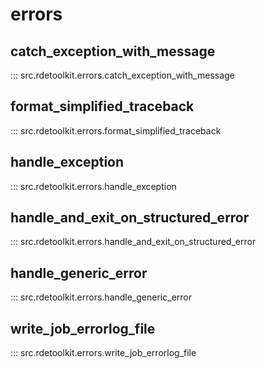 # errors

## catch_exception_with_message

::: src.rdetoolkit.errors.catch_exception_with_message

## format_simplified_traceback

::: src.rdetoolkit.errors.format_simplified_traceback

## handle_exception

::: src.rdetoolkit.errors.handle_exception

## handle_and_exit_on_structured_error

::: src.rdetoolkit.errors.handle_and_exit_on_structured_error

## handle_generic_error

::: src.rdetoolkit.errors.handle_generic_error

## write_job_errorlog_file

::: src.rdetoolkit.errors.write_job_errorlog_file
